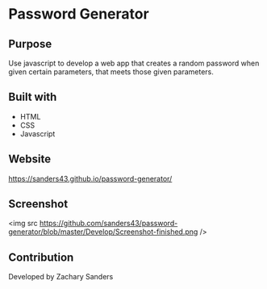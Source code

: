 # Password Generator
## Purpose
Use javascript to develop a web app that creates a random password when given certain parameters, that meets those given parameters.

## Built with
* HTML
* CSS
* Javascript

## Website
https://sanders43.github.io/password-generator/

## Screenshot
<img src https://github.com/sanders43/password-generator/blob/master/Develop/Screenshot-finished.png />


## Contribution
Developed by Zachary Sanders
